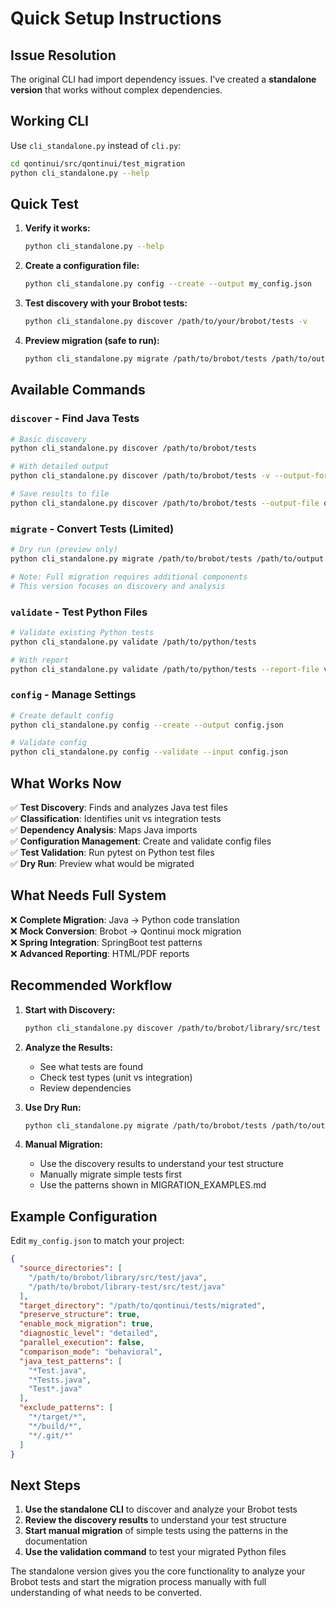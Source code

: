 # Quick Setup Instructions

## Issue Resolution

The original CLI had import dependency issues. I've created a **standalone version** that works without complex dependencies.

## Working CLI

Use `cli_standalone.py` instead of `cli.py`:

```bash
cd qontinui/src/qontinui/test_migration
python cli_standalone.py --help
```

## Quick Test

1. **Verify it works:**
   ```bash
   python cli_standalone.py --help
   ```

2. **Create a configuration file:**
   ```bash
   python cli_standalone.py config --create --output my_config.json
   ```

3. **Test discovery with your Brobot tests:**
   ```bash
   python cli_standalone.py discover /path/to/your/brobot/tests -v
   ```

4. **Preview migration (safe to run):**
   ```bash
   python cli_standalone.py migrate /path/to/brobot/tests /path/to/output --dry-run -v
   ```

## Available Commands

### `discover` - Find Java Tests
```bash
# Basic discovery
python cli_standalone.py discover /path/to/brobot/tests

# With detailed output
python cli_standalone.py discover /path/to/brobot/tests -v --output-format json

# Save results to file
python cli_standalone.py discover /path/to/brobot/tests --output-file discovery.json
```

### `migrate` - Convert Tests (Limited)
```bash
# Dry run (preview only)
python cli_standalone.py migrate /path/to/brobot/tests /path/to/output --dry-run

# Note: Full migration requires additional components
# This version focuses on discovery and analysis
```

### `validate` - Test Python Files
```bash
# Validate existing Python tests
python cli_standalone.py validate /path/to/python/tests

# With report
python cli_standalone.py validate /path/to/python/tests --report-file validation.json
```

### `config` - Manage Settings
```bash
# Create default config
python cli_standalone.py config --create --output config.json

# Validate config
python cli_standalone.py config --validate --input config.json
```

## What Works Now

✅ **Test Discovery**: Finds and analyzes Java test files  
✅ **Classification**: Identifies unit vs integration tests  
✅ **Dependency Analysis**: Maps Java imports  
✅ **Configuration Management**: Create and validate config files  
✅ **Test Validation**: Run pytest on Python test files  
✅ **Dry Run**: Preview what would be migrated  

## What Needs Full System

❌ **Complete Migration**: Java → Python code translation  
❌ **Mock Conversion**: Brobot → Qontinui mock migration  
❌ **Spring Integration**: SpringBoot test patterns  
❌ **Advanced Reporting**: HTML/PDF reports  

## Recommended Workflow

1. **Start with Discovery:**
   ```bash
   python cli_standalone.py discover /path/to/brobot/library/src/test -v
   ```

2. **Analyze the Results:**
   - See what tests are found
   - Check test types (unit vs integration)
   - Review dependencies

3. **Use Dry Run:**
   ```bash
   python cli_standalone.py migrate /path/to/brobot/tests /path/to/output --dry-run
   ```

4. **Manual Migration:**
   - Use the discovery results to understand your test structure
   - Manually migrate simple tests first
   - Use the patterns shown in MIGRATION_EXAMPLES.md

## Example Configuration

Edit `my_config.json` to match your project:

```json
{
  "source_directories": [
    "/path/to/brobot/library/src/test/java",
    "/path/to/brobot/library-test/src/test/java"
  ],
  "target_directory": "/path/to/qontinui/tests/migrated",
  "preserve_structure": true,
  "enable_mock_migration": true,
  "diagnostic_level": "detailed",
  "parallel_execution": false,
  "comparison_mode": "behavioral",
  "java_test_patterns": [
    "*Test.java",
    "*Tests.java",
    "Test*.java"
  ],
  "exclude_patterns": [
    "*/target/*",
    "*/build/*",
    "*/.git/*"
  ]
}
```

## Next Steps

1. **Use the standalone CLI** to discover and analyze your Brobot tests
2. **Review the discovery results** to understand your test structure
3. **Start manual migration** of simple tests using the patterns in the documentation
4. **Use the validation command** to test your migrated Python files

The standalone version gives you the core functionality to analyze your Brobot tests and start the migration process manually with full understanding of what needs to be converted.